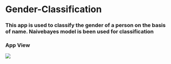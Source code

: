 # Gender-Classification         
### This app is used to classify the gender of a person on the basis of name. Naivebayes model is been used for classification

### App View
![](https://github.com/ashishrana080699/Gender-Classification/blob/master/Screenshot.png)
